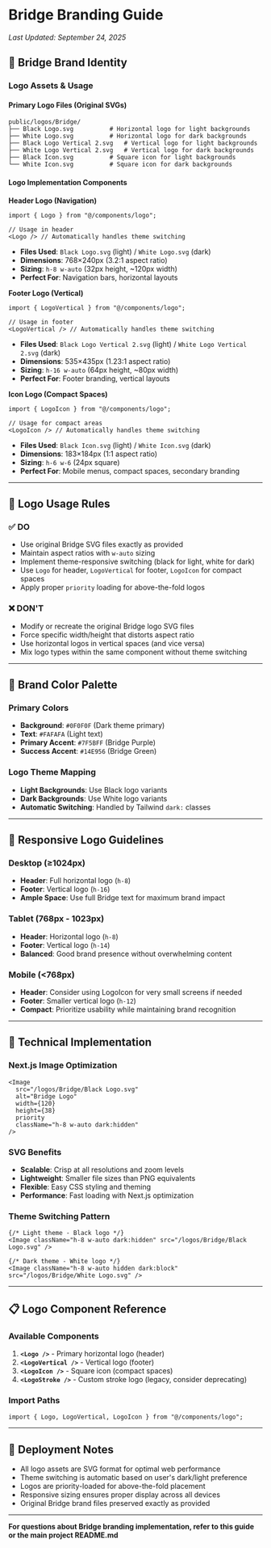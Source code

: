 # Bridge Branding Guide

*Last Updated: September 24, 2025*

## 🌉 **Bridge Brand Identity**

### **Logo Assets & Usage**

#### **Primary Logo Files** (Original SVGs)
```
public/logos/Bridge/
├── Black Logo.svg          # Horizontal logo for light backgrounds
├── White Logo.svg          # Horizontal logo for dark backgrounds  
├── Black Logo Vertical 2.svg   # Vertical logo for light backgrounds
├── White Logo Vertical 2.svg   # Vertical logo for dark backgrounds
├── Black Icon.svg          # Square icon for light backgrounds
└── White Icon.svg          # Square icon for dark backgrounds
```

#### **Logo Implementation Components**

**Header Logo (Navigation)**
```tsx
import { Logo } from "@/components/logo";

// Usage in header
<Logo /> // Automatically handles theme switching
```
- **Files Used**: `Black Logo.svg` (light) / `White Logo.svg` (dark)
- **Dimensions**: 768×240px (3.2:1 aspect ratio)
- **Sizing**: `h-8 w-auto` (32px height, ~120px width)
- **Perfect For**: Navigation bars, horizontal layouts

**Footer Logo (Vertical)**
```tsx
import { LogoVertical } from "@/components/logo";

// Usage in footer
<LogoVertical /> // Automatically handles theme switching
```
- **Files Used**: `Black Logo Vertical 2.svg` (light) / `White Logo Vertical 2.svg` (dark)
- **Dimensions**: 535×435px (1.23:1 aspect ratio)
- **Sizing**: `h-16 w-auto` (64px height, ~80px width)
- **Perfect For**: Footer branding, vertical layouts

**Icon Logo (Compact Spaces)**
```tsx
import { LogoIcon } from "@/components/logo";

// Usage for compact areas
<LogoIcon /> // Automatically handles theme switching
```
- **Files Used**: `Black Icon.svg` (light) / `White Icon.svg` (dark)
- **Dimensions**: 183×184px (1:1 aspect ratio)
- **Sizing**: `h-6 w-6` (24px square)
- **Perfect For**: Mobile menus, compact spaces, secondary branding

---

## 🎯 **Logo Usage Rules**

### **✅ DO**
- Use original Bridge SVG files exactly as provided
- Maintain aspect ratios with `w-auto` sizing
- Implement theme-responsive switching (black for light, white for dark)
- Use `Logo` for header, `LogoVertical` for footer, `LogoIcon` for compact spaces
- Apply proper `priority` loading for above-the-fold logos

### **❌ DON'T**
- Modify or recreate the original Bridge logo SVG files
- Force specific width/height that distorts aspect ratio
- Use horizontal logos in vertical spaces (and vice versa)
- Mix logo types within the same component without theme switching

---

## 🎨 **Brand Color Palette**

### **Primary Colors**
- **Background**: `#0F0F0F` (Dark theme primary)
- **Text**: `#FAFAFA` (Light text)
- **Primary Accent**: `#7F5BFF` (Bridge Purple)
- **Success Accent**: `#14E956` (Bridge Green)

### **Logo Theme Mapping**
- **Light Backgrounds**: Use Black logo variants
- **Dark Backgrounds**: Use White logo variants
- **Automatic Switching**: Handled by Tailwind `dark:` classes

---

## 📱 **Responsive Logo Guidelines**

### **Desktop (≥1024px)**
- **Header**: Full horizontal logo (`h-8`)
- **Footer**: Vertical logo (`h-16`)
- **Ample Space**: Use full Bridge text for maximum brand impact

### **Tablet (768px - 1023px)**
- **Header**: Horizontal logo (`h-8`)
- **Footer**: Vertical logo (`h-14`)
- **Balanced**: Good brand presence without overwhelming content

### **Mobile (<768px)**
- **Header**: Consider using LogoIcon for very small screens if needed
- **Footer**: Smaller vertical logo (`h-12`)
- **Compact**: Prioritize usability while maintaining brand recognition

---

## 🔧 **Technical Implementation**

### **Next.js Image Optimization**
```tsx
<Image
  src="/logos/Bridge/Black Logo.svg"
  alt="Bridge Logo"
  width={120}
  height={38}
  priority
  className="h-8 w-auto dark:hidden"
/>
```

### **SVG Benefits**
- **Scalable**: Crisp at all resolutions and zoom levels
- **Lightweight**: Smaller file sizes than PNG equivalents
- **Flexible**: Easy CSS styling and theming
- **Performance**: Fast loading with Next.js optimization

### **Theme Switching Pattern**
```tsx
{/* Light theme - Black logo */}
<Image className="h-8 w-auto dark:hidden" src="/logos/Bridge/Black Logo.svg" />

{/* Dark theme - White logo */}  
<Image className="h-8 w-auto hidden dark:block" src="/logos/Bridge/White Logo.svg" />
```

---

## 📋 **Logo Component Reference**

### **Available Components**
1. **`<Logo />`** - Primary horizontal logo (header)
2. **`<LogoVertical />`** - Vertical logo (footer)
3. **`<LogoIcon />`** - Square icon (compact spaces)
4. **`<LogoStroke />`** - Custom stroke logo (legacy, consider deprecating)

### **Import Paths**
```tsx
import { Logo, LogoVertical, LogoIcon } from "@/components/logo";
```

---

## 🚀 **Deployment Notes**

- All logo assets are SVG format for optimal web performance
- Theme switching is automatic based on user's dark/light preference
- Logos are priority-loaded for above-the-fold placement
- Responsive sizing ensures proper display across all devices
- Original Bridge brand files preserved exactly as provided

---

**For questions about Bridge branding implementation, refer to this guide or the main project README.md**
